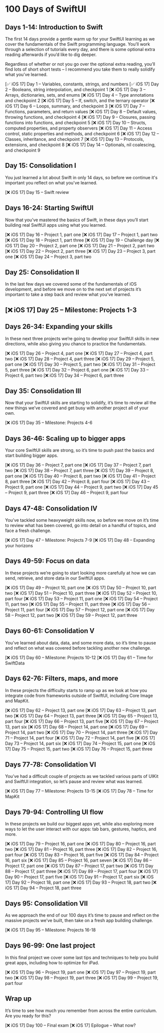 # 100 Days of SwiftUI
<!-- https://www.hackingwithswift.com/100/swiftui -->


## Days 1-14: Introduction to Swift
The first 14 days provide a gentle warm up for your SwiftUI learning as we cover the fundamentals of the Swift programming language. You’ll work through a selection of tutorials every day, and there is some optional extra reading afterwards if you’d like to dig deeper.

Regardless of whether or not you go over the optional extra reading, you’ll find lots of short short tests – I recommend you take them to really solidify what you’ve learned.

[✅ iOS 17] Day 1 – Variables, constants, strings, and numbers
[✅ iOS 17] Day 2 – Booleans, string interpolation, and checkpoint 1
[❌ iOS 17] Day 3 – Arrays, dictionaries, sets, and enums
[❌ iOS 17] Day 4 – Type annotations and checkpoint 2
[❌ iOS 17] Day 5 – If, switch, and the ternary operator
[❌ iOS 17] Day 6 – Loops, summary, and checkpoint 3
[❌ iOS 17] Day 7 – Functions, parameters, and return values
[❌ iOS 17] Day 8 – Default values, throwing functions, and checkpoint 4
[❌ iOS 17] Day 9 – Closures, passing functions into functions, and checkpoint 5
[❌ iOS 17] Day 10 – Structs, computed properties, and property observers
[❌ iOS 17] Day 11 – Access control, static properties and methods, and checkpoint 6
[❌ iOS 17] Day 12 – Classes, inheritance, and checkpoint 7
[❌ iOS 17] Day 13 – Protocols, extensions, and checkpoint 8
[❌ iOS 17] Day 14 – Optionals, nil coalescing, and checkpoint 9
 

## Day 15: Consolidation I
You just learned a lot about Swift in only 14 days, so before we continue it's important you reflect on what you've learned.

[❌ iOS 17] Day 15 – Swift review
 

## Days 16-24: Starting SwiftUI
Now that you’ve mastered the basics of Swift, in these days you’ll start building real SwiftUI apps using what you learned.

[❌ iOS 17] Day 16 – Project 1, part one
[❌ iOS 17] Day 17 – Project 1, part two
[❌ iOS 17] Day 18 – Project 1, part three
[❌ iOS 17] Day 19 – Challenge day
[❌ iOS 17] Day 20 – Project 2, part one
[❌ iOS 17] Day 21 – Project 2, part two
[❌ iOS 17] Day 22 – Project 2, part three
[❌ iOS 17] Day 23 – Project 3, part one
[❌ iOS 17] Day 24 – Project 3, part two
 

## Day 25: Consolidation II
In the last few days we covered some of the fundamentals of iOS development, and before we move on to the next set of projects it’s important to take a step back and review what you’ve learned.

## [❌ iOS 17] Day 25 – Milestone: Projects 1-3
 

## Days 26-34: Expanding your skills
In these next three projects we’re going to develop your SwiftUI skills in new directions, while also giving you chance to practice the fundamentals.

[❌ iOS 17] Day 26 – Project 4, part one
[❌ iOS 17] Day 27 – Project 4, part two
[❌ iOS 17] Day 28 – Project 4, part three
[❌ iOS 17] Day 29 – Project 5, part one
[❌ iOS 17] Day 30 – Project 5, part two
[❌ iOS 17] Day 31 – Project 5, part three
[❌ iOS 17] Day 32 – Project 6, part one
[❌ iOS 17] Day 33 – Project 6, part two
[❌ iOS 17] Day 34 – Project 6, part three
 

## Day 35: Consolidation III
Now that your SwiftUI skills are starting to solidify, it’s time to review all the new things we’ve covered and get busy with another project all of your own.

[❌ iOS 17] Day 35 – Milestone: Projects 4-6
 

## Days 36-46: Scaling up to bigger apps
Your core SwiftUI skills are strong, so it’s time to push past the basics and start building bigger apps.

[❌ iOS 17] Day 36 – Project 7, part one
[❌ iOS 17] Day 37 – Project 7, part two
[❌ iOS 17] Day 38 – Project 7, part three
[❌ iOS 17] Day 39 – Project 8, part one
[❌ iOS 17] Day 40 – Project 8, part two
[❌ iOS 17] Day 41 – Project 8, part three
[❌ iOS 17] Day 42 – Project 8, part four
[❌ iOS 17] Day 43 – Project 9, part one
[❌ iOS 17] Day 44 – Project 9, part two
[❌ iOS 17] Day 45 – Project 9, part three
[❌ iOS 17] Day 46 – Project 9, part four
 

## Days 47-48: Consolidation IV
You’ve tackled some heavyweight skills now, so before we move on it’s time to review what has been covered, go into detail on a handful of topics, and face a fresh challenge.

[❌ iOS 17] Day 47 – Milestone: Projects 7-9
[❌ iOS 17] Day 48 – Expanding your horizons
 

## Days 49-59: Focus on data
In these projects we’re going to start looking more carefully at how we can send, retrieve, and store data in our SwiftUI apps.

[❌ iOS 17] Day 49 – Project 10, part one
[❌ iOS 17] Day 50 – Project 10, part two
[❌ iOS 17] Day 51 – Project 10, part three
[❌ iOS 17] Day 52 – Project 10, part four
[❌ iOS 17] Day 53 – Project 11, part one
[❌ iOS 17] Day 54 – Project 11, part two
[❌ iOS 17] Day 55 – Project 11, part three
[❌ iOS 17] Day 56 – Project 11, part four
[❌ iOS 17] Day 57 – Project 12, part one
[❌ iOS 17] Day 58 – Project 12, part two
[❌ iOS 17] Day 59 – Project 12, part three
 

## Days 60-61: Consolidation V
You’ve learned about data, data, and some more data, so it’s time to pause and reflect on what was covered before tackling another new challenge.

[❌ iOS 17] Day 60 – Milestone: Projects 10-12
[❌ iOS 17] Day 61 – Time for SwiftData
 

## Days 62-76: Filters, maps, and more
In these projects the difficulty starts to ramp up as we look at how you integrate code from frameworks outside of SwiftUI, including Core Image and MapKit.

[❌ iOS 17] Day 62 – Project 13, part one
[❌ iOS 17] Day 63 – Project 13, part two
[❌ iOS 17] Day 64 – Project 13, part three
[❌ iOS 17] Day 65 – Project 13, part four
[❌ iOS 17] Day 66 – Project 13, part five
[❌ iOS 17] Day 67 – Project 13, part six
[❌ iOS 17] Day 68 – Project 14, part one
[❌ iOS 17] Day 69 – Project 14, part two
[❌ iOS 17] Day 70 – Project 14, part three
[❌ iOS 17] Day 71 – Project 14, part four
[❌ iOS 17] Day 72 – Project 14, part five
[❌ iOS 17] Day 73 – Project 14, part six
[❌ iOS 17] Day 74 – Project 15, part one
[❌ iOS 17] Day 75 – Project 15, part two
[❌ iOS 17] Day 76 – Project 15, part three
 

## Days 77-78: Consolidation VI
You’ve had a difficult couple of projects as we tackled various parts of UIKit and SwiftUI integration, so let’s pause and review what was learned.

[❌ iOS 17] Day 77 – Milestone: Projects 13-15
[❌ iOS 17] Day 78 – Time for MapKit
 

## Days 79-94: Controlling UI flow
In these projects we build our biggest apps yet, while also exploring more ways to let the user interact with our apps: tab bars, gestures, haptics, and more.

[❌ iOS 17] Day 79 – Project 16, part one
[❌ iOS 17] Day 80 – Project 16, part two
[❌ iOS 17] Day 81 – Project 16, part three
[❌ iOS 17] Day 82 – Project 16, part four
[❌ iOS 17] Day 83 – Project 16, part five
[❌ iOS 17] Day 84 – Project 16, part six
[❌ iOS 17] Day 85 – Project 16, part seven
[❌ iOS 17] Day 86 – Project 17, part one
[❌ iOS 17] Day 87 – Project 17, part two
[❌ iOS 17] Day 88 – Project 17, part three
[❌ iOS 17] Day 89 – Project 17, part four
[❌ iOS 17] Day 90 – Project 17, part five
[❌ iOS 17] Day 91 – Project 17, part six
[❌ iOS 17] Day 92 – Project 18, part one
[❌ iOS 17] Day 93 – Project 18, part two
[❌ iOS 17] Day 94 – Project 18, part three
 

## Days 95: Consolidation VII
As we approach the end of our 100 days it’s time to pause and reflect on the massive projects we’ve built, then take on a fresh app building challenge.

[❌ iOS 17] Day 95 – Milestone: Projects 16-18
 

## Days 96-99: One last project
In this final project we cover some last tips and techniques to help you build great apps, including how to optimize for iPad.

[❌ iOS 17] Day 96 – Project 19, part one
[❌ iOS 17] Day 97 – Project 19, part two
[❌ iOS 17] Day 98 – Project 19, part three
[❌ iOS 17] Day 99 – Project 19, part four
 

## Wrap up
It’s time to see how much you remember from across the entire curriculum. Are you ready for this?

[❌ iOS 17] Day 100 – Final exam
[❌ iOS 17] Epilogue – What now?
